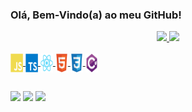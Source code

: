 ### Olá, Bem-Vindo(a) ao meu GitHub! 

<div align="center">
  <a href="https://github.com/nobrecamila">
  <img height="180em" widht="48%" src="https://github-readme-stats.vercel.app/api?username=nobrecamila&show_icons=true&theme=dracula&include_all_commits=true&count_private=true"/>
  <img height="180em" widht="48%" src="https://github-readme-stats.vercel.app/api/top-langs/?username=nobrecamila&layout=compact&langs_count=7&theme=dracula"/>
</div>

<div style="display: inline_block"><br>
  <img align="center" alt="Mila-Js" height="30" width="20" src="https://raw.githubusercontent.com/devicons/devicon/master/icons/javascript/javascript-plain.svg">
  <img align="center" alt="Mila-Ts" height="30" width="20" src="https://raw.githubusercontent.com/devicons/devicon/master/icons/typescript/typescript-plain.svg">
  <img align="center" alt="Mila-React" height="30" width="20" src="https://raw.githubusercontent.com/devicons/devicon/master/icons/react/react-original.svg">
  <img align="center" alt="Mila-HTML" height="30" width="20" src="https://raw.githubusercontent.com/devicons/devicon/master/icons/html5/html5-original.svg">
  <img align="center" alt="Mila-CSS" height="30" width="20" src="https://raw.githubusercontent.com/devicons/devicon/master/icons/css3/css3-original.svg">
  <img align="center" alt="Mila-Csharp" height="30" width="20" src="https://raw.githubusercontent.com/devicons/devicon/master/icons/csharp/csharp-original.svg">
</div>
  
  ##
 
<div> 
  <a href="https://instagram.com/camilanobreeee" target="_blank"><img src="https://img.shields.io/badge/-Instagram-%23E4405F?style=for-the-badge&logo=instagram&logoColor=white" target="_blank"></a>
  <a href = "mailto:camilanobreeee@gmail.comm"><img src="https://img.shields.io/badge/-Gmail-%23333?style=for-the-badge&logo=gmail&logoColor=white" target="_blank"></a>
  <a href="https://www.linkedin.com/in/camila-nobre-325584219/" target="_blank"><img src="https://img.shields.io/badge/-LinkedIn-%230077B5?style=for-the-badge&logo=linkedin&logoColor=white" target="_blank"></a> 
  
</div>

